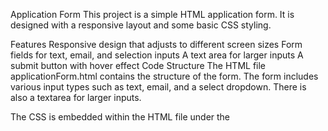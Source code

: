 Application Form
This project is a simple HTML application form. It is designed with a responsive layout and some basic CSS styling.

Features
Responsive design that adjusts to different screen sizes
Form fields for text, email, and selection inputs
A text area for larger inputs
A submit button with hover effect
Code Structure
The HTML file applicationForm.html contains the structure of the form. The form includes various input types such as text, email, and a select dropdown. There is also a textarea for larger inputs.

The CSS is embedded within the HTML file under the <style> tag in the <head> section. It includes styles for labels, different input types, and the submit button. The submit button also has a hover effect.

Usage
To use this form, simply open the applicationForm.html file in a web browser. Fill in the fields and click the submit button to submit the form.

Please note that this is a front-end only form. To collect and store data, you will need to implement a back-end server.

Author
Mutukutti Kankanamge Akindu Kalhan
